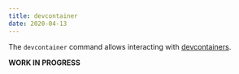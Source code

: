 ```yaml
---
title: devcontainer
date: 2020-04-13
---
```


The `devcontainer` command allows interacting with [devcontainers](https://code.visualstudio.com/docs/remote/containers).

**WORK IN PROGRESS**
